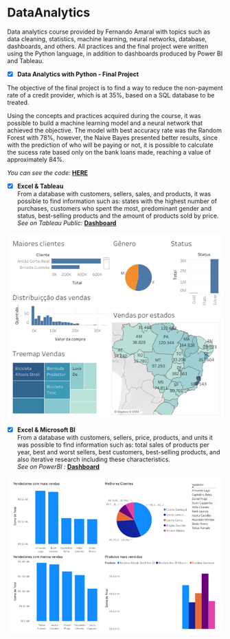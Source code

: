 # DataAnalytics
Data analytics course provided by Fernando Amaral with topics such as data cleaning, statistics, machine learning, neural networks, database, dashboards, and others.
All practices and the final project were written using the Python language, in addition to dashboards produced by Power BI and Tableau.<br/>

- [x] **Data Analytics with Python - Final Project** <br/>

The objective of the final project is to find a way to reduce the non-payment rate of a credit provider, which is at 35%, based on a SQL database to be treated.<br/>

Using the concepts and practices acquired during the course, it was possible to build a machine learning model and a neural network that achieved the objective. The model with best accuracy rate was the Random Forest with 78%, however, the Naive Bayes presented better results, since with the prediction of who will be paying or not, it is possible to calculate the sucess rate based only on the bank loans made, reaching a value of approximately 84%.<br/>

*You can see the code:* **[HERE](https://github.com/joaodualvarenga/DataAnalytics/blob/main/7.FinalProject.ipynb)**<br />

- [x] **Excel & Tableau** <br/>
From a database with customers, sellers, sales, and products, it was possible to find information such as: states with the highest number of purchases, customers who spent the most, predominant gender and status, best-selling products and the amount of products sold by price.<br />
*See on Tableau Public:* **[Dashboard](https://public.tableau.com/app/profile/jo.o.eduardo.alvarenga.pinto/viz/Vendas_16806465853940/Painel1)**<br/>

![Dashboard Tableau](Images/PainelVendas.png)<br />

- [x] **Excel & Microsoft BI** <br/>
From a database with customers, sellers, price, products, and units it was possible to find information such as: total sales of products per year, best and worst sellers, best customers, best-selling products, and also iterative research including these characteristics.<br/>
*See on PowerBI :* **[Dashboard](https://app.powerbi.com/view?r=eyJrIjoiZTU2ZmI0MzUtMzljNC00MTdjLTgxOGItNDUxMjRjMDJmZWRlIiwidCI6ImZlODc4N2JjLWM5MTQtNDY2NS04NTQ3LTI2OGUxNWNiMGQ5YSJ9)**<br/>

![Dashboard Power BI](Images/VendasPowerBi.png)<br/>
